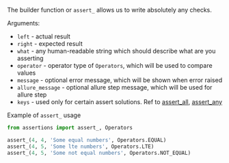 The builder function or `assert_` allows us to write absolutely any checks.

Arguments:

- `left` - actual result
- `right` - expected result
- `what` - any human-readable string which should describe what are you asserting
- `operator` - operator type of `Operators`, which will be used to compare values
- `message` - optional error message, which will be shown when error raised
- `allure_message` - optional allure step message, which will be used for allure step
- `keys` - used only for certain assert solutions. Ref to [assert_all](./assertions/common.md#assert_all),
  [assert_any](./assertions/common.md#assert_any)

Example of `assert_` usage

```python
from assertions import assert_, Operators

assert_(4, 4, 'Some equal numbers', Operators.EQUAL)
assert_(4, 5, 'Some lte numbers', Operators.LTE)
assert_(4, 5, 'Some not equal numbers', Operators.NOT_EQUAL)
```
